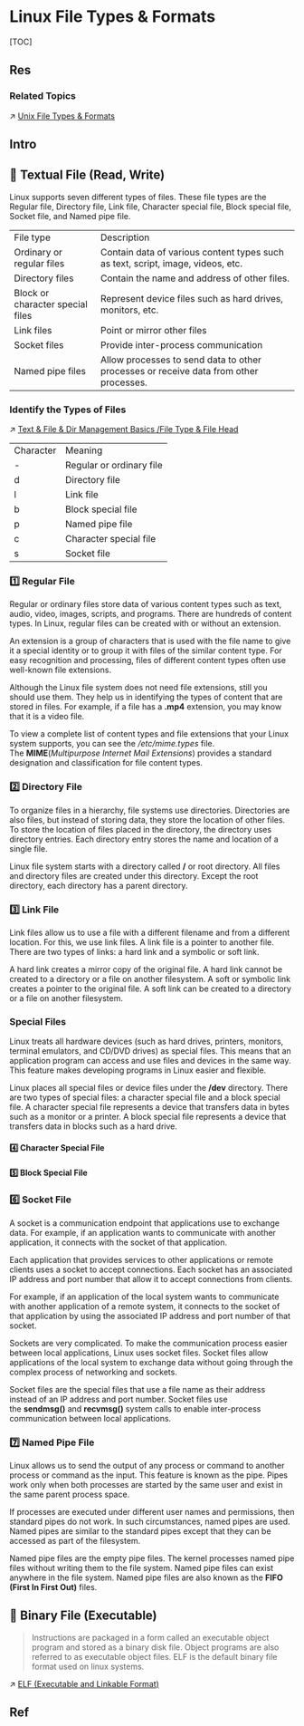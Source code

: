 # Linux File Types & Formats

[TOC]



## Res
### Related Topics
↗ [Unix File Types & Formats](../../../../../UNIX%20Family/📌%20UNIX%20Kernel/UNIX%20IO%20&%20Files%20Management/UNIX%20File%20System/Unix%20File%20Types%20&%20Formats/Unix%20File%20Types%20&%20Formats.md)



## Intro



## 🎯 Textual File (Read, Write)
Linux supports seven different types of files. These file types are the Regular file, Directory file, Link file, Character special file, Block special file, Socket file, and Named pipe file.

|   |   |
|---|---|
|File type|Description|
|Ordinary or regular files|Contain data of various content types such as text, script, image, videos, etc.|
|Directory files|Contain the name and address of other files.|
|Block or character special files|Represent device files such as hard drives, monitors, etc.|
|Link files|Point or mirror other files|
|Socket files|Provide inter-process communication|
|Named pipe files|Allow processes to send data to other processes or receive data from other processes.|

### Identify the Types of Files
↗ [Text & File & Dir Management Basics /File Type & File Head](../../../../Linux%20Free%20Software%20&%20OSS%20(Open%20Source%20Software)/Text%20&%20File%20&%20Dir%20Management/Text%20&%20File%20&%20Dir%20Management%20Basics.md#File%20Type%20&%20File%20Head)

|   |   |
|---|---|
|Character|Meaning|
|-|Regular or ordinary file|
|d|Directory file|
|l|Link file|
|b|Block special file|
|p|Named pipe file|
|c|Character special file|
|s|Socket file|


### 1️⃣ Regular File
Regular or ordinary files store data of various content types such as text, audio, video, images, scripts, and programs. There are hundreds of content types. In Linux, regular files can be created with or without an extension.

An extension is a group of characters that is used with the file name to give it a special identity or to group it with files of the similar content type. For easy recognition and processing, files of different content types often use well-known file extensions.

Although the Linux file system does not need file extensions, still you should use them. They help us in identifying the types of content that are stored in files. For example, if a file has a **.mp4** extension, you may know that it is a video file.

To view a complete list of content types and file extensions that your Linux system supports, you can see the _/etc/mime.types_ file. The **MIME**(_Multipurpose Internet Mail Extensions_) provides a standard designation and classification for file content types.


### 2️⃣ Directory File
To organize files in a hierarchy, file systems use directories. Directories are also files, but instead of storing data, they store the location of other files. To store the location of files placed in the directory, the directory uses directory entries. Each directory entry stores the name and location of a single file.

Linux file system starts with a directory called **/** or root directory. All files and directory files are created under this directory. Except the root directory, each directory has a parent directory.


### 3️⃣ Link File
Link files allow us to use a file with a different filename and from a different location. For this, we use link files. A link file is a pointer to another file. There are two types of links: a hard link and a symbolic or soft link.

A hard link creates a mirror copy of the original file. A hard link cannot be created to a directory or a file on another filesystem. A soft or symbolic link creates a pointer to the original file. A soft link can be created to a directory or a file on another filesystem.


### Special Files
Linux treats all hardware devices (such as hard drives, printers, monitors, terminal emulators, and CD/DVD drives) as special files. This means that an application program can access and use files and devices in the same way. This feature makes developing programs in Linux easier and flexible.

Linux places all special files or device files under the **/dev** directory. There are two types of special files: a character special file and a block special file. A character special file represents a device that transfers data in bytes such as a monitor or a printer. A block special file represents a device that transfers data in blocks such as a hard drive.

#### 4️⃣ Character Special File


#### 5️⃣ Block Special File


### 6️⃣ Socket File
A socket is a communication endpoint that applications use to exchange data. For example, if an application wants to communicate with another application, it connects with the socket of that application.

Each application that provides services to other applications or remote clients uses a socket to accept connections. Each socket has an associated IP address and port number that allow it to accept connections from clients.

For example, if an application of the local system wants to communicate with another application of a remote system, it connects to the socket of that application by using the associated IP address and port number of that socket.

Sockets are very complicated. To make the communication process easier between local applications, Linux uses socket files. Socket files allow applications of the local system to exchange data without going through the complex process of networking and sockets.

Socket files are the special files that use a file name as their address instead of an IP address and port number. Socket files use the **sendmsg()** and **recvmsg()** system calls to enable inter-process communication between local applications.


### 7️⃣ Named Pipe File
Linux allows us to send the output of any process or command to another process or command as the input. This feature is known as the pipe. Pipes work only when both processes are started by the same user and exist in the same parent process space.

If processes are executed under different user names and permissions, then standard pipes do not work. In such circumstances, named pipes are used. Named pipes are similar to the standard pipes except that they can be accessed as part of the filesystem.

Named pipe files are the empty pipe files. The kernel processes named pipe files without writing them to the file system. Named pipe files can exist anywhere in the file system. Named pipe files are also known as the **FIFO (First In First Out)** files.



## 🎯 Binary File (Executable)
> Instructions are packaged in a form called an executable object program and stored as a binary disk file. Object programs are also referred to as executable object files. 
> ELF is the default binary file format used on linux systems.

↗ [ELF (Executable and Linkable Format)](ELF%20(Executable%20and%20Linkable%20Format)/ELF%20(Executable%20and%20Linkable%20Format).md)



## Ref
[👍 Different Types of Files in Linux]: https://www.computernetworkingnotes.com/linux-tutorials/different-types-of-files-in-linux.html

[👍 z/Transaction Processing Facility Enterprise Edition | IBM Documentation]: https://www.ibm.com/docs/en/ztpf/2019?topic=linkage-executable-linking-format-elf

[👍 Linux Cygwin知识库（二）：目录、文件及基本操作]: https://silaoa.github.io/2019/2019-05-04-Linux%20Cygwin知识库（二）：目录、文件及基本操作.html
